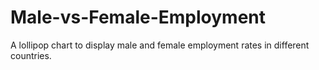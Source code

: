 # Male-vs-Female-Employment
A lollipop chart to display male and female employment rates in different countries.
